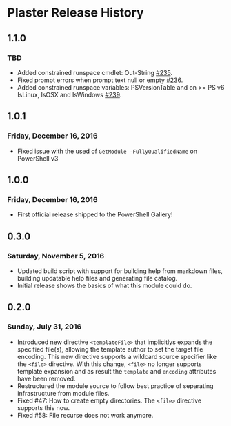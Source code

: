 # Plaster Release History

## 1.1.0
### TBD
- Added constrained runspace cmdlet: Out-String [#235](https://github.com/PowerShell/Plaster/issues/236).
- Fixed prompt errors when prompt text null or empty [#236](https://github.com/PowerShell/Plaster/issues/236).
- Added constrained runspace variables: PSVersionTable and on >= PS v6 IsLinux, IsOSX and IsWindows [#239](https://github.com/PowerShell/Plaster/issues/239).

## 1.0.1
### Friday, December 16, 2016

- Fixed issue with the used of `GetModule -FullyQualifiedName` on PowerShell v3

## 1.0.0
### Friday, December 16, 2016

- First official release shipped to the PowerShell Gallery!

## 0.3.0
### Saturday, November 5, 2016

- Updated build script with support for building help from markdown files, building updatable help files and generating file catalog.
- Initial release shows the basics of what this module could do.

## 0.2.0
### Sunday, July 31, 2016

- Introduced new directive `<templateFile>` that implicitlys expands the specified file(s), allowing the
  template author to set the target file encoding.  This new directive supports a wildcard source specifier
  like the `<file>` directive.  With this change, `<file>` no longer supports template expansion and as result
   the `template` and `encoding` attributes have been removed.
- Restructured the module source to follow best practice of separating infrastructure from module files.
- Fixed #47: How to create empty directories.  The `<file>` directive supports this now.
- Fixed #58: File recurse does not work anymore.
